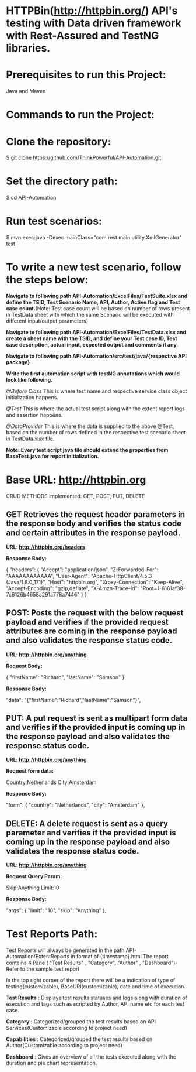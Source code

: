 
# HTTPBin(http://httpbin.org/) API's testing with Data driven framework with Rest-Assured and TestNG libraries.

# Prerequisites to run this Project:

Java and Maven

# Commands to run the Project:

# Clone the repository:
$ git clone https://github.com/ThinkPowerful/API-Automation.git

# Set the directory path:
$ cd API-Automation

# Run test scenarios:
$ mvn exec:java -Dexec.mainClass="com.rest.main.utility.XmlGenerator" test

# To write a new test scenario, follow the steps below:

**Navigate to following path API-Automation/ExcelFiles/TestSuite.xlsx and define the TSID, Test Scenario Name, API, Author, Active flag and Test case count.**(Note: Test case count will be based on number of rows present in TestData sheet with which the same Scenario will be executed with different input/output parameters) 

**Navigate to following path API-Automation/ExcelFiles/TestData.xlsx and create a sheet name with the TSID, and define your Test case ID, Test case description, actual input, expected output and comments if any.**

**Navigate to following path API-Automation/src/test/java/{respective API package}**

**Write the first automation script with testNG annotations which would look like following.**

_@Before Class_
This is where test name and respective service class object initialization happens.

_@Test_
This is where the actual test script along with the extent report logs and assertion happens.

_@DataProvider_
This is where the data is supplied to the above @Test, based on the number of rows defined in the respective test scenario sheet in TestData.xlsx file.

**Note: Every test script java file should extend the properties from BaseTest.java for report initialization.**


# Base URL: http://httpbin.org

CRUD METHODS implemented: GET, POST, PUT, DELETE

## GET Retrieves the request header parameters in the response body and verifies the status code and certain attributes in the response payload.

**URL: http://httpbin.org/headers**

**Response Body:**

{
    "headers": {
        "Accept": "application/json",
        "Z-Forwarded-For": "AAAAAAAAAAAA",
        "User-Agent": "Apache-HttpClient/4.5.3 (Java/1.8.0_171)",
        "Host": "httpbin.org",
        "Xroxy-Connection": "Keep-Alive",
        "Accept-Encoding": "gzip,deflate",
        "X-Amzn-Trace-Id": "Root=1-6161af38-7c6126b4658a291a778a7446"
    }
}

## POST: Posts the request with the below request payload and verifies if the provided request attributes are coming in the response payload and also validates the response status code.

**URL: http://httpbin.org/anything**

**Request Body:**

{
  "firstName": "Richard",
  "lastName": "Samson"
}

**Response Body:**

 "data": "{\"firstName\":\"Richard\",\"lastName\":\"Samson\"}",


## PUT: A put request is sent as multipart form data and verifies if the provided input is coming up in the response payload and also validates the response status code.

**URL: http://httpbin.org/anything**

**Request form data:**

Country:Netherlands
City:Amsterdam

**Response Body:**

"form": {
        "country": "Netherlands",
        "city": "Amsterdam"
    },


## DELETE: A delete request is sent as a query parameter and verifies if the provided input is coming up in the response payload and also validates the response status code.

**URL: http://httpbin.org/anything**

**Request Query Param:** 

Skip:Anything
Limit:10

**Response Body:**

 "args": {
        "limit": "10",
        "skip": "Anything"
    },


# Test Reports Path:
Test Reports will always be generated in the path API-Automation/ExtentReports in format of {timestamp}.html
The report contains 4 Pane ( "Test Results" , "Category", "Author" , "Dashboard")- Refer to the sample test report

In the top right corner of the report there will be a indication of  type of testing(customizable), BaseURI(customizable), date and time of execution.

**Test Results** : Displays test results statuses and logs along with duration of execution and tags such as scripted by Author, API name etc for each test case.

**Category** : Categorized/grouped the test results based on API Services(Customizable according to project need)

**Capabilities** : Categorized/grouped the test results based on Author(Customizable according to project need)

**Dashboard** : Gives an overview of all the tests executed along with the duration and pie chart representation.


